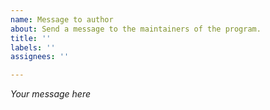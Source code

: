 ```yaml
---
name: Message to author
about: Send a message to the maintainers of the program.
title: ''
labels: ''
assignees: ''

---
```


*Your message here*
